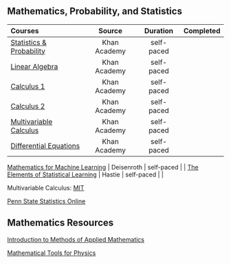## Mathematics, Probability, and Statistics   
Courses | Source | Duration | Completed
:-- | :--: | :--: | :--: 
[Statistics & Probability](https://www.khanacademy.org/math/statistics-probability) | Khan Academy | self-paced | |
[Linear Algebra](https://www.khanacademy.org/math/linear-algebra) | Khan Academy | self-paced | |
[Calculus 1](https://www.khanacademy.org/math/calculus-1) | Khan Academy | self-paced | |
[Calculus 2](https://www.khanacademy.org/math/calculus-2) | Khan Academy | self-paced | |
[Multivariable Calculus](https://www.khanacademy.org/math/multivariable-calculus) | Khan Academy | self-paced | |
[Differential Equations](https://www.khanacademy.org/math/differential-equations) | Khan Academy | self-paced | |


[Mathematics for Machine Learning](https://mml-book.github.io/) | Deisenroth | self-paced | |
[The Elements of Statistical Learning](https://web.stanford.edu/~hastie/ElemStatLearn/) | Hastie | self-paced | |

Multivariable Calculus: [MIT](https://ocw.mit.edu/courses/mathematics/18-02sc-multivariable-calculus-fall-2010/index.htm)

[Penn State Statistics Online](https://online.stat.psu.edu/statprogram/graduate-programs)





## Mathematics Resources
[Introduction to Methods of Applied Mathematics](https://physics.bgu.ac.il/~gedalin/Teaching/Mater/am.pdf)

[Mathematical Tools for Physics](http://www.physics.miami.edu/~nearing/mathmethods/mathematical_methods-one.pdf)


